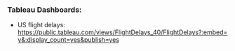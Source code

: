 ### Tableau Dashboards:
- US flight delays: https://public.tableau.com/views/FlightDelays_40/FlightDelays?:embed=y&:display_count=yes&publish=yes